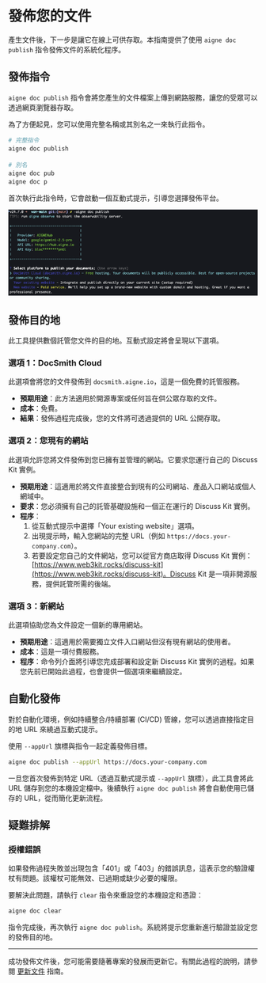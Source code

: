 # 發佈您的文件

產生文件後，下一步是讓它在線上可供存取。本指南提供了使用 `aigne doc publish` 指令發佈文件的系統化程序。

## 發佈指令

`aigne doc publish` 指令會將您產生的文件檔案上傳到網路服務，讓您的受眾可以透過網頁瀏覽器存取。

為了方便起見，您可以使用完整名稱或其別名之一來執行此指令。

```bash 指令執行 icon=lucide:terminal
# 完整指令
aigne doc publish

# 別名
aigne doc pub
aigne doc p
```

首次執行此指令時，它會啟動一個互動式提示，引導您選擇發佈平台。

![發佈文件對話方塊](../assets/screenshots/doc-publish.png)

## 發佈目的地

此工具提供數個託管您文件的目的地。互動式設定將會呈現以下選項。

### 選項 1：DocSmith Cloud

此選項會將您的文件發佈到 `docsmith.aigne.io`，這是一個免費的託管服務。

*   **預期用途**：此方法適用於開源專案或任何旨在供公眾存取的文件。
*   **成本**：免費。
*   **結果**：發佈過程完成後，您的文件將可透過提供的 URL 公開存取。

### 選項 2：您現有的網站

此選項允許您將文件發佈到您已擁有並管理的網站。它要求您運行自己的 Discuss Kit 實例。

*   **預期用途**：這適用於將文件直接整合到現有的公司網站、產品入口網站或個人網域中。
*   **要求**：您必須擁有自己的託管基礎設施和一個正在運行的 Discuss Kit 實例。
*   **程序**：
    1.  從互動式提示中選擇「Your existing website」選項。
    2.  出現提示時，輸入您網站的完整 URL（例如 `https://docs.your-company.com`）。
    3.  若要設定您自己的文件網站，您可以從官方商店取得 Discuss Kit 實例：[https://www.web3kit.rocks/discuss-kit](https://www.web3kit.rocks/discuss-kit)。Discuss Kit 是一項非開源服務，提供託管所需的後端。

### 選項 3：新網站

此選項協助您為文件設定一個新的專用網站。

*   **預期用途**：這適用於需要獨立文件入口網站但沒有現有網站的使用者。
*   **成本**：這是一項付費服務。
*   **程序**：命令列介面將引導您完成部署和設定新 Discuss Kit 實例的過程。如果您先前已開始此過程，也會提供一個選項來繼續設定。

## 自動化發佈

對於自動化環境，例如持續整合/持續部署 (CI/CD) 管線，您可以透過直接指定目的地 URL 來繞過互動式提示。

使用 `--appUrl` 旗標與指令一起定義發佈目標。

```bash 直接發佈範例 icon=lucide:terminal
aigne doc publish --appUrl https://docs.your-company.com
```

一旦您首次發佈到特定 URL（透過互動式提示或 `--appUrl` 旗標），此工具會將此 URL 儲存到您的本機設定檔中。後續執行 `aigne doc publish` 將會自動使用已儲存的 URL，從而簡化更新流程。

## 疑難排解

### 授權錯誤

如果發佈過程失敗並出現包含「401」或「403」的錯誤訊息，這表示您的驗證權杖有問題。該權杖可能無效、已過期或缺少必要的權限。

要解決此問題，請執行 `clear` 指令來重設您的本機設定和憑證：

```bash 清除設定 icon=lucide:terminal
aigne doc clear
```

指令完成後，再次執行 `aigne doc publish`。系統將提示您重新進行驗證並設定您的發佈目的地。

---

成功發佈文件後，您可能需要隨著專案的發展而更新它。有關此過程的說明，請參閱 [更新文件](./guides-updating-documentation.md) 指南。